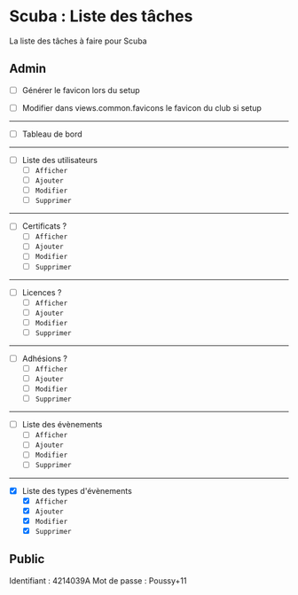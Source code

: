 # Scuba : Liste des tâches
La liste des tâches à faire pour Scuba

## Admin

- [ ] Générer le favicon lors du setup
- [ ] Modifier dans views.common.favicons le favicon du club si setup


---

- [ ] Tableau de bord

---

- [ ] Liste des utilisateurs
  - [ ] `Afficher`
  - [ ] `Ajouter`
  - [ ] `Modifier`
  - [ ] `Supprimer`
  
---

- [ ] Certificats ?
  - [ ] `Afficher`
  - [ ] `Ajouter`
  - [ ] `Modifier`
  - [ ] `Supprimer`

---

- [ ] Licences ?
  - [ ] `Afficher`
  - [ ] `Ajouter`
  - [ ] `Modifier`
  - [ ] `Supprimer`

---

- [ ] Adhésions ?
  - [ ] `Afficher`
  - [ ] `Ajouter`
  - [ ] `Modifier`
  - [ ] `Supprimer`

---

- [ ] Liste des évènements
  - [ ] `Afficher`
  - [ ] `Ajouter`
  - [ ] `Modifier`
  - [ ] `Supprimer`

---

- [x] Liste des types d'évènements
  - [x] `Afficher`
  - [x] `Ajouter`
  - [x] `Modifier`
  - [x] `Supprimer`

## Public

Identifiant : 4214039A
Mot de passe : Poussy+11